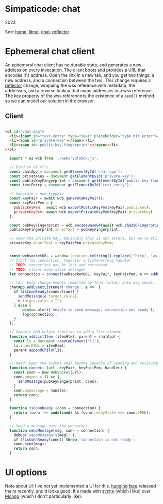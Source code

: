 # Simpaticode: chat
2023

See:
[home](/),
[litmd](/lit.md),
[chat](/chat.md),
[reflector](/reflector.md)

# Ephemeral chat client
An ephemeral chat client has no durable state, and generates a new address on every invocation.
The client boots and provides a URL that encodes it's address.
Open the link in a new tab, and you get two things: a new address, and a connection between the two.
This change requires a [reflector](reflector) change, wrapping the wss reference with metadata, the addresses,
and a reverse lookup that maps addresses to a wss reference.
The key property of the wss reference is the existence of a `send()` method so we can model our solution in the browser.


## Client

```html

<ol id="chat-app">
  <li><input id="text-entry" type="text" placeholder="type hit enter"></li>
  <li><span id="private-key"></span></li>
  <li><span id="public-key-fingerprint"></span></li>
</ol>
```

```js
  import * as wcb from './webcryptobox.js';

  // Bind to UI elts
  const chatApp = document.getElementById('chat-app');
  const privateKey = document.getElementById('private-key');
  const publicKeyFingerprint = document.getElementById('public-key-fingerprint');
  const textEntry = document.getElementById('text-entry');

  // Generate a new keypair
  const keyPair = await wcb.generateKeyPair();
  const keyPairPem = {
    publicKeyPem:  await wcb.exportPublicKeyPem(keyPair.publicKey),
    privateKeyPem: await wcb.exportPrivateKeyPem(keyPair.privateKey)
  };

  const pubKeyFingerprint = wcb.encodeBase64(await wcb.sha256Fingerprint(keyPair.publicKey));
  publicKeyFingerprint.innerText = pubKeyFingerprint;

  // Show the private key. Obviously this is not secure, but we're still under construction.
  privateKey.innerText = keyPairPem.privateKeyPem;


  const websocketURL = window.location.toString().replace(/^http/, 'ws');
  // Start the connection, register a listener/msg handler
  // TODO: connection may be lost and recreated.
  // TODO: client keep-alive messages
  let connection = connect(websocketURL, keyPair, keyPairPem, e => addListItem(e.data));

  // Turn body change events (emitted by form fields) into msg sends.
  chatApp.addEventListener('change', e =>  {
    if (isConnReady(connection)) {
      sendMessage(e.target.value);
      e.target.value = "";
    } else {
        window.alert('Unable to send message, connection not ready');
        log(connection);
    }
  });

  // Generic DOM helper function to add a list element
  function addListItem (itemHtml, parent = chatApp) {
    const li = document.createElement("li");
    li.innerHTML = itemHtml;
    parent.appendChild(li);
  }

  // Read: Open the socket and) become capable of sending and recieving messages
  function connect (url, keyPair, keyPairPem, handler) {
    const conn = new WebSocket(url);
    conn.onopen = () => {
      sendMessage(pubKeyFingerprint, conn);
    }
    conn.onmessage = handler;
    return conn;
  }

  function isConnReady (conn = connection) {
    return (conn !== undefined) && (conn.readyState === conn.OPEN);
  }

  // Send a message over the websocket
  function sendMessage(msg, conn = connection) {
    debug(`sendMessage(${msg})`);
    if (!isConnReady(conn)) throw 'connection is not ready';
    conn.send(msg);
    return conn;
  }
```

# UI options
Note about UI: I've not yet implemented a UI for this.
[hugging face](https://github.com/huggingface/chat-ui) released theirs recently, and it looks good.
It's made with [svelte](https://svelte.dev/) (which I like) over [Mongo](https://www.mongodb.com/) (which I don't particularly like).
